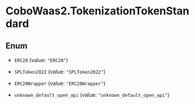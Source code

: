 # CoboWaas2.TokenizationTokenStandard

## Enum


* `ERC20` (value: `"ERC20"`)

* `SPLToken2022` (value: `"SPLToken2022"`)

* `ERC20Wrapper` (value: `"ERC20Wrapper"`)

* `unknown_default_open_api` (value: `"unknown_default_open_api"`)



